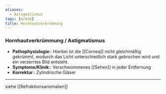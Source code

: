 ```yaml
---
aliases:
  - Astigmatismus
tags: [m/m16]
title: Hornhautverkrümmung
---
```

### Hornhautverkrümmung / Astigmatismus
- **Pathophysiologie**:: Hierbei ist die [[Cornea]] nicht gleichmäßig gekrümmt, wodurch das Licht unterschiedlich stark gebrochen wird und ein verzerrtes Bild entsteht.
- **Symptome/Klinik**:: Verschwommenes [[Sehen]] in jeder Entfernung
- **Korrektur**:: Zylindrische Gläser
---
siehe [[Refraktionsanomalien]]